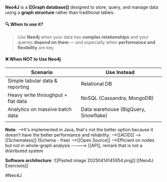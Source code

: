 **Neo4J** is a **[[Graph database]]** designed to store, query, and manage data using a **graph structure** rather than traditional tables. 
#### 🔍 When to use it?
> Use **Neo4j** when your data has **complex relationships** and your queries **depend on them** — and especially when **performance and flexibility** are key.

#### ❌ **When NOT to Use Neo4j**

| Scenario                           | Use Instead                          |
| ---------------------------------- | ------------------------------------ |
| Simple tabular data & reporting    | Relational DB                        |
| Heavy write throughput + flat data | NoSQL (Cassandra, MongoDB)           |
| Analytics on massive batch data    | Data warehouse (BigQuery, Snowflake) |
|                                    |                                      |
 
 **Note**:
	-->It's implemented in Java, that's not the better option because it doesn't have the better performance and reliability. 
	-->[[ACID]]
	-->[[Schemaless]] (Schema - free)
	-->[[Open Source]]
	-->Efficient on nodes but not in whole-graph analysis 
	-----> [[AP]], remark that is not a distributed system


**Software architecture**:
![[Pasted image 20250414145954.png]]
[[Neo4J Exercises]]

#Neo4J
